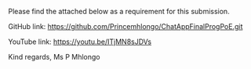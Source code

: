 Please find the attached below as a requirement for this submission.

GitHub link: https://github.com/Princemhlongo/ChatAppFinalProgPoE.git

YouTube link: https://youtu.be/ITjMN8sJDVs

Kind regards, 
Ms P Mhlongo
